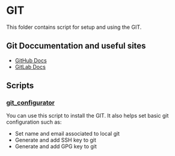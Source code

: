 # GIT

This folder contains script for setup and using the GIT.

## Git Doccumentation and useful sites
- [GitHub Docs](https://docs.github.com/en)
- [GitLab Docs](https://docs.gitlab.com/)

## Scripts

### [git_configurator](git_configurator.sh)

You can use this script to install the GIT. It also helps set basic git configuration such as:
- Set name and email associated to local git
- Generate and add SSH key to git
- Generate and add GPG key to git
